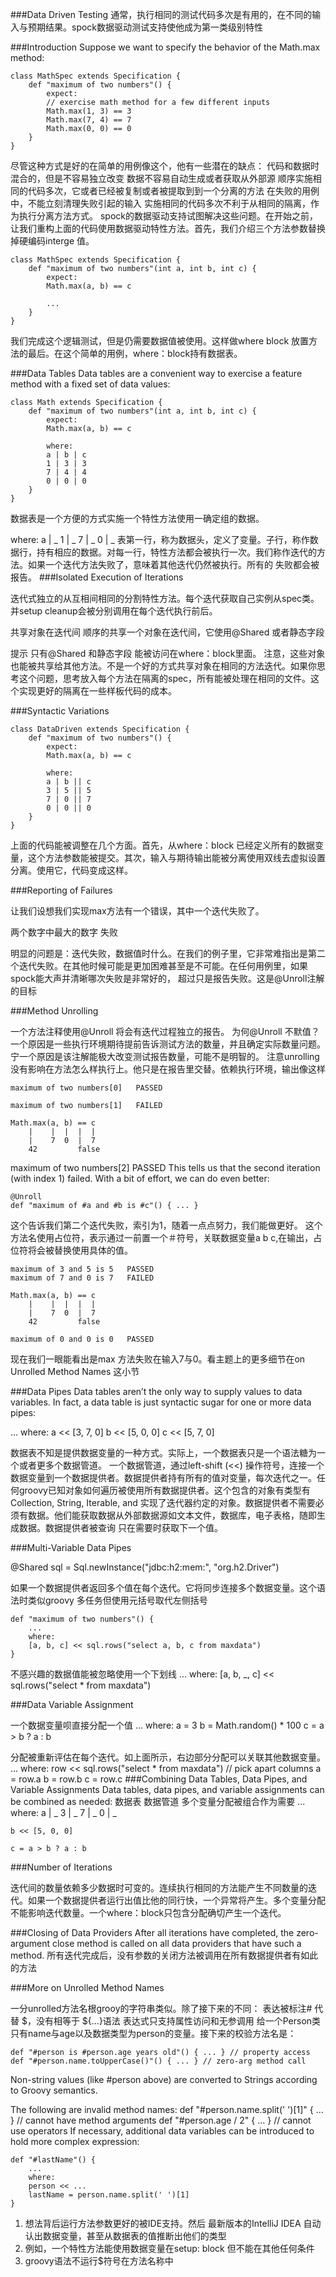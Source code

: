 ###Data Driven Testing
通常，执行相同的测试代码多次是有用的，在不同的输入与预期结果。spock数据驱动测试支持使他成为第一类级别特性




###Introduction
Suppose we want to specify the behavior of the Math.max method:

    class MathSpec extends Specification {
        def "maximum of two numbers"() {
            expect:
            // exercise math method for a few different inputs
            Math.max(1, 3) == 3
            Math.max(7, 4) == 7
            Math.max(0, 0) == 0
        }
    }

尽管这种方式是好的在简单的用例像这个，他有一些潜在的缺点：
代码和数据时混合的，但是不容易独立改变
数据不容易自动生成或者获取从外部源
顺序实施相同的代码多次，它或者已经被复制或者被提取到到一个分离的方法
在失败的用例中，不能立刻清理失败引起的输入
实施相同的代码多次不利于从相同的隔离，作为执行分离方法方式。
spock的数据驱动支持试图解决这些问题。在开始之前，让我们重构上面的代码使用数据驱动特性方法。首先，我们介绍三个方法参数替换掉硬编码interge 值。



    class MathSpec extends Specification {
        def "maximum of two numbers"(int a, int b, int c) {
            expect:
            Math.max(a, b) == c

            ...
        }
    }

我们完成这个逻辑测试，但是仍需要数据值被使用。这样做where block 放置方法的最后。在这个简单的用例，where：block持有数据表。

###Data Tables
Data tables are a convenient way to exercise a feature method with a fixed set of data values:

    class Math extends Specification {
        def "maximum of two numbers"(int a, int b, int c) {
            expect:
            Math.max(a, b) == c

            where:
            a | b | c
            1 | 3 | 3
            7 | 4 | 4
            0 | 0 | 0
        }
    }
数据表是一个方便的方式实施一个特性方法使用一确定组的数据。

where:
a | _
1 | _
7 | _
0 | _
表第一行，称为数据头，定义了变量。子行，称作数据行，持有相应的数据。对每一行，特性方法都会被执行一次。我们称作迭代的方法。如果一个迭代方法失败了，意味着其他迭代仍然被执行。所有的
失败都会被报告。
###Isolated Execution of Iterations

迭代式独立的从互相间相同的分割特性方法。每个迭代获取自己实例从spec类。并setup cleanup会被分别调用在每个迭代执行前后。

共享对象在迭代间
顺序的共享一个对象在迭代间，它使用@Shared 或者静态字段

提示
只有@Shared 和静态字段 能被访问在where：block里面。
注意，这些对象也能被共享给其他方法。不是一个好的方式共享对象在相同的方法迭代。如果你思考这个问题，思考放入每个方法在隔离的spec，所有能被处理在相同的文件。这个实现更好的隔离在一些样板代码的成本。

###Syntactic Variations

    class DataDriven extends Specification {
        def "maximum of two numbers"() {
            expect:
            Math.max(a, b) == c

            where:
            a | b || c
            3 | 5 || 5
            7 | 0 || 7
            0 | 0 || 0
        }
    }
上面的代码能被调整在几个方面。首先，从where：block 已经定义所有的数据变量，这个方法参数能被提交。其次，输入与期待输出能被分离使用双线去虚拟设置分离。使用它，代码变成这样。

###Reporting of Failures

让我们设想我们实现max方法有一个错误，其中一个迭代失败了。

两个数字中最大的数字 失败

明显的问题是：迭代失败，数据值时什么。在我们的例子里，它非常难指出是第二个迭代失败。在其他时候可能是更加困难甚至是不可能。在任何用例里，如果spock能大声并清晰哪次失败是非常好的，
超过只是报告失败。这是@Unroll注解的目标

###Method Unrolling

一个方法注释使用@Unroll 将会有迭代过程独立的报告。
为何@Unroll 不默值？
一个原因是一些执行环境期待提前告诉测试方法的数量，并且确定实际数量问题。宁一个原因是该注解能极大改变测试报告数量，可能不是明智的。
注意unrolling没有影响在方法怎么样执行上。他只是在报告里交替。依赖执行环境，输出像这样



    maximum of two numbers[0]   PASSED

    maximum of two numbers[1]   FAILED

    Math.max(a, b) == c
        |    |  |  |  |
        |    7  0  |  7
        42         false

maximum of two numbers[2]   PASSED
This tells us that the second iteration (with index 1) failed. With a bit of effort, we can do even better:

    @Unroll
    def "maximum of #a and #b is #c"() { ... }


这个告诉我们第二个迭代失败，索引为1，随着一点点努力，我们能做更好。
这个方法名使用占位符，表示通过一前置一个＃符号，关联数据变量a b c,在输出，占位符将会被替换使用具体的值。




    maximum of 3 and 5 is 5   PASSED
    maximum of 7 and 0 is 7   FAILED

    Math.max(a, b) == c
        |    |  |  |  |
        |    7  0  |  7
        42         false

    maximum of 0 and 0 is 0   PASSED

现在我们一眼能看出是max 方法失败在输入7与0。看主题上的更多细节在on Unrolled Method Names 这小节

###Data Pipes
Data tables aren’t the only way to supply values to data variables. In fact, a data table is just syntactic sugar for one or more data pipes:

...
    where:
    a << [3, 7, 0]
    b << [5, 0, 0]
    c << [5, 7, 0]


数据表不知是提供数据变量的一种方式。实际上，一个数据表只是一个语法糖为一个或者更多个数据管道。
一个数据管道，通过left-shift (<<)  操作符号，连接一个数据变量到一个数据提供者。数据提供者持有所有的值对变量，每次迭代之一。任何groovy已知对象如何遍历被使用所有数据提供者。这个包含的对象有类型有 Collection, String, Iterable, and 实现了迭代器约定的对象。数据提供者不需要必须有数据。他们能获取数据从外部数据源如文本文件，数据库，电子表格，随即生成数据。数据提供者被查询
只在需要时获取下一个值。


###Multi-Variable Data Pipes

@Shared sql = Sql.newInstance("jdbc:h2:mem:", "org.h2.Driver")

如果一个数据提供者返回多个值在每个迭代。它将同步连接多个数据变量。这个语法时类似groovy 多任务但使用元括号取代左侧括号

    def "maximum of two numbers"() {
        ...
        where:
        [a, b, c] << sql.rows("select a, b, c from maxdata")
    }

不感兴趣的数据值能被忽略使用一个下划线
...
    where:
    [a, b, _, c] << sql.rows("select * from maxdata")


###Data Variable Assignment

一个数据变量呗直接分配一个值
...
    where:
    a = 3
    b = Math.random() * 100
    c = a > b ? a : b

分配被重新评估在每个迭代。如上面所示，右边部分分配可以关联其他数据变量。
    ...
    where:
    row << sql.rows("select * from maxdata")
    // pick apart columns
    a = row.a
    b = row.b
    c = row.c
###Combining Data Tables, Data Pipes, and Variable Assignments
Data tables, data pipes, and variable assignments can be combined as needed:
数据表 数据管道 多个变量分配被组合作为需要
...
    where:
    a | _
    3 | _
    7 | _
    0 | _

    b << [5, 0, 0]

    c = a > b ? a : b
###Number of Iterations

迭代间的数量依赖多少数据时可变的。连续执行相同的方法能产生不同数量的迭代。如果一个数据提供者运行出值比他的同行快，一个异常将产生。多个变量分配不能影响迭代数量。一个where：block只包含分配确切产生一个迭代。

###Closing of Data Providers
After all iterations have completed, the zero-argument close method is called on all data providers that have such a method.
所有迭代完成后，没有参数的关闭方法被调用在所有数据提供者有如此的方法

###More on Unrolled Method Names

一分unrolled方法名根grooy的字符串类似。除了接下来的不同：
表达被标注# 代替 $，没有相等于 ${…​}语法
表达式只支持属性访问和无参调用
给一个Person类只有name与age以及数据类型为person的变量。接下来的校验方法名是：


    def "#person is #person.age years old"() { ... } // property access
    def "#person.name.toUpperCase()"() { ... } // zero-arg method call
Non-string values (like #person above) are converted to Strings according to Groovy semantics.

The following are invalid method names:
    def "#person.name.split(' ')[1]" { ... } // cannot have method arguments
    def "#person.age / 2" { ... } // cannot use operators
If necessary, additional data variables can be introduced to hold more complex expression:

    def "#lastName"() {
        ...
        where:
        person << ...
        lastName = person.name.split(' ')[1]
    }

1. 想法背后运行方法参数更好的被IDE支持。然后 最新版本的IntelliJ IDEA 自动认出数据变量，甚至从数据表的值推断出他们的类型
2. 例如，一个特性方法能使用数据变量在setup: block 但不能在其他任何条件
3. groovy语法不运行$符号在方法名称中

































